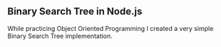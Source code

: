 ## Binary Search Tree in Node.js

While practicing Object Oriented Programming I created a very simple Binary Search Tree implementation.

